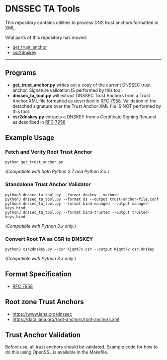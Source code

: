 # DNSSEC TA Tools

This repository contains utilities to process DNS trust anchors formatted in XML.

Vital parts of this repository has moved:

- [get_trust_anchor](https://github.com/kirei/get_trust_anchor/)
- [csr2dnskey](https://github.com/kirei/csr2dnskey/)


---

## Programs

- **get\_trust\_anchor.py** writes out a copy of the current DNSSEC trust anchor. Signature validation IS performed by this tool.
- **dnssec\_ta\_tool.py** will extract DNSSEC Trust Anchors from a Trust Anchor XML file formatted as described in [RFC 7958](https://www.rfc-editor.org/rfc/rfc7958.txt). Validation of the detached signature over the Trust Anchor XML file IS NOT performed by this tool.
- **csr2dnskey.py** extracts a DNSKEY from a Certificate Signing Request as described in [RFC 7958](https://www.rfc-editor.org/rfc/rfc7958.txt).

## Example Usage

### Fetch and Verify Root Trust Anchor

    python get_trust_anchor.py

(_Compatible with both Python 2.7 and Python 3.x._)

### Standalone Trust Anchor Validator

    python3 dnssec_ta_tool.py --format dnskey --verbose
    python3 dnssec_ta_tool.py --format ds --output trust-anchor-file.conf
    python3 dnssec_ta_tool.py --format bind-managed --output managed-keys.bind
    python3 dnssec_ta_tool.py --format bind-trusted --output trusted-keys.bind

(_Compatible with Python 3.x only._)

### Convert Root TA as CSR to DNSKEY

    python3 csr2dnskey.py --csr Kjqmt7v.csr --output Kjqmt7v.csr.dnskey

(_Compatible with Python 3.x only._)

## Format Specification

- [RFC 7958](https://www.rfc-editor.org/rfc/rfc7958.txt)

## Root zone Trust Anchors

- https://www.iana.org/dnssec
- https://data.iana.org/root-anchors/root-anchors.xml

## Trust Anchor Validation

Before use, all trust anchors should be validated. Example code for how to do this using OpenSSL is available in the Makefile.
